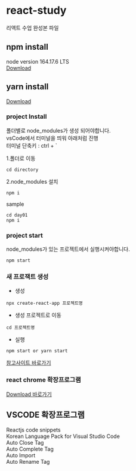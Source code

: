 # react-study
리액트 수업 완성본 파일

## npm install
node version 164.17.6 LTS<br/> 
[Download](https://nodejs.org/ko/)

## yarn install
[Download](https://classic.yarnpkg.com/en/docs/install#windows-stable)

### project Install
폴더별로 node_modules가 생성 되어야합니다.<br/> 
vsCode에서 터미널을 띄워 아래처럼 진행<br/> 
터미널 단축키 : ctrl + `

1.폴더로 이동
```
cd directory
```
2.node_modules 설치
```
npm i
```

sample
```
cd day01
npm i
```

### project start
node_modules가 있는 프로젝트에서 실행시켜야합니다.

```
npm start
```

### 새 프로잭트 생성
- 생성
```
npx create-react-app 프로젝트명
```
- 생성 프로젝트로 이동
```
cd 프로젝트명
```
- 실행
```
npm start or yarn start
```
[참고사이트 바로가기](https://create-react-app.dev/docs/getting-started)

### react chrome 확장프로그램
[Download 바로가기](https://chrome.google.com/webstore/detail/react-developer-tools/fmkadmapgofadopljbjfkapdkoienihi?hl=ko)

## VSCODE 확장프로그램
Reactjs code snippets<br/>
Korean Language Pack for Visual Studio Code<br/> 
Auto Close Tag<br/> 
Auto Complete Tag<br/> 
Auto Import <br/> 
Auto Rename Tag






